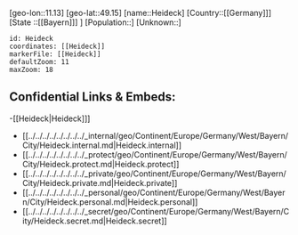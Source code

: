 ﻿---
location: [49.15,11.13]
mapzoom: [7,12] 
mapmarker: city 
type: City
tags:
- geo/City


SpocWebEntityId: 30830
isDeleted: false
confidential: public

---
[geo-lon::11.13]
[geo-lat::49.15]
[name::Heideck]
[Country::[[Germany]]]
[State ::[[Bayern]]] ]
[Population::]
[Unknown::]


```leaflet
id: Heideck
coordinates: [[Heideck]]
markerFile: [[Heideck]]
defaultZoom: 11 
maxZoom: 18
```


## Confidential Links & Embeds: 
-[[Heideck|Heideck]]] 
- [[../../../../../../../../_internal/geo/Continent/Europe/Germany/West/Bayern/City/Heideck.internal.md|Heideck.internal]] 
- [[../../../../../../../../_protect/geo/Continent/Europe/Germany/West/Bayern/City/Heideck.protect.md|Heideck.protect]] 
- [[../../../../../../../../_private/geo/Continent/Europe/Germany/West/Bayern/City/Heideck.private.md|Heideck.private]] 
- [[../../../../../../../../_personal/geo/Continent/Europe/Germany/West/Bayern/City/Heideck.personal.md|Heideck.personal]] 
- [[../../../../../../../../_secret/geo/Continent/Europe/Germany/West/Bayern/City/Heideck.secret.md|Heideck.secret]] 
